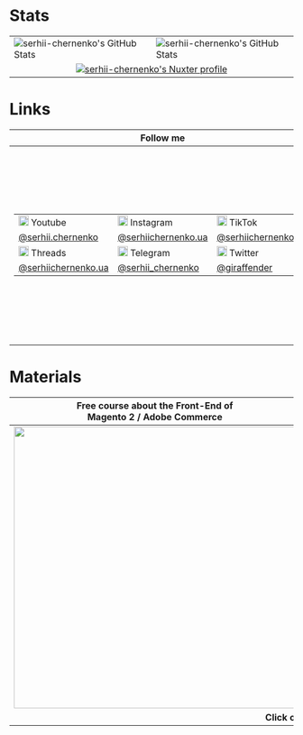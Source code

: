 # Stats

<!-- https://github-stats.omsimos.com/ -->
<table class="vertical-align: baseline">
    <tbody>
        <tr>            
            <td>
                <img src="https://github-readme-stats.vercel.app/api?username=serhii-chernenko&theme=default&show_icons=true&hide_border=true&count_private=true" alt="serhii-chernenko's GitHub Stats" />
            </td>
            <td>
                <img src="https://github-readme-stats.vercel.app/api/top-langs/?username=serhii-chernenko&theme=default&show_icons=true&hide_border=true&layout=compact" alt="serhii-chernenko's GitHub Stats" />
            </td>
        </tr>
        <tr>
            <td colspan="2" align="center">
                <a href="https://nuxters.nuxt.com/serhii-chernenko" target="_blank">
                    <img src="https://nuxters.nuxt.com/card/serhii-chernenko/og.png?asdasd" alt="serhii-chernenko's Nuxter profile"/>
                </a>
            </td>
        </tr>
    </tbody>
</table>
        
# Links

<table class="vertical-align: baseline">
    <thead>
        <tr>
            <th>Follow me</td>
            <th>Support me</td>
        </tr>
    </thead>
    <tbody>
        <tr>
            <td>
                <table class="vertical-align: baseline">
                    <tbody>
                        <tr>            
                            <td><img src="https://github.com/serhii-chernenko/serhii-chernenko/assets/28815318/8dc0c6ed-5f62-4cd2-996e-9b76024cd897" width="18" height="18"> Youtube</td>
                            <td><img src="https://github.com/serhii-chernenko/serhii-chernenko/assets/28815318/55a46a7f-9cec-4c5f-b816-60922f0c0cbb" width="18" height="18"> Instagram</td>
                            <td><img src="https://github.com/serhii-chernenko/serhii-chernenko/assets/28815318/13078198-d170-47a3-8cd9-557b9678beb4" width="18" height="18"> TikTok</td>
                        </tr>
                        <tr>
                            <!--<td>Ukrainian 🇺🇦</td>-->
                            <td><a href="https://youtube.com/@serhii.chernenko" target="_blank">@serhii.chernenko</a></td>
                            <td><a href="https://www.instagram.com/serhiichernenko.ua" target="_blank">@serhiichernenko.ua</a></td>
                            <td><a href="https://www.tiktok.com/@serhiichernenko.ua" target="_blank">@serhiichernenko.ua</a></td>
                        </tr>
                        <tr>            
                            <td><img src="https://upload.wikimedia.org/wikipedia/commons/9/9d/Threads_%28app%29_logo.svg" width="18" height="18"> Threads</td>
                            <td><img src="https://github.com/user-attachments/assets/fa1c9974-4903-43ca-9aac-d552bef1d743" width="18" height="18"> Telegram</td>
                            <td><img src="https://github.com/serhii-chernenko/serhii-chernenko/assets/28815318/0a320dc0-b342-4c26-a12b-571c26dbd0a8" width="18" height="18"> Twitter</td>
                        </tr>
                        <tr>
                            <td><a href="https://www.threads.net/@serhiichernenko.ua" target="_blank">@serhiichernenko.ua</a></td>
                            <td><a href="https://t.me/serhii_chernenko" target="_blank">@serhii_chernenko</a></td>
                            <td><a href="https://x.com/giraffender" target="_blank">@giraffender</a></td>
                        </tr>
                        <!--
                        <tr>
                            <td>English 🇺🇸</td>
                            <td><a href="https://youtube.com/@chernenko.digital" target="_blank">@chernenko.digital</a></td>
                            <td><a href="https://www.instagram.com/chernenko.digital" target="_blank">@chernenko.digital</a></td>
                            <td><a href="https://www.tiktok.com/@chernenko.digital" target="_blank">@chernenko.digital</a></td>
                            <td><a href="https://x.com/serhiichernenko" target="_blank">@serhiichernenko</a></td>
                        </tr>
                        -->
                    </tbody>
                </table>
            </td>
            <td>
                <table>
                  <tbody>
                    <tr>
                      <td align="center">
                        <a href="https://ko-fi.com/serhiichernenko" target="_blank" style="display: inline-flex; justify-content: center; width: 100">
                          <img src="https://github.com/user-attachments/assets/4b54783f-e7fe-42b0-9003-b3f2326d69da" alt="QR code" width="200" />
                        </a>
                      </td>
                    </tr>
                    <tr>
                      <td colspan="4" align="center"><strong>Click on a QR-code<br/>to open the link instead of scanning</strong></td>
                    </tr>
                  </tbody>
                </table>
            </td>
        </tr>
    </tbody>
</table>

# Materials

<table class="vertical-align: baseline">
    <thead>
        <tr>
            <th>Free course about the Front-End of<br/>Magento 2 / Adobe Commerce</td>
            <th>Про волонтерство, допомогу війську та податки.<br/>Моя історія зборів для ЗСУ</td>
        </tr>
    </thead>
    <tbody>
        <tr>
            <td>
                <a href="https://youtube.com/playlist?list=PLSep1ckXq6QGE1u23jafNnlT-2BOCKxVZ">
                    <img src="https://user-images.githubusercontent.com/28815318/230770894-119f79aa-7c93-4f18-9dbd-8fe5b060eb9f.png" width="500" />
                </a>
            </td>
            <td>
                <a href="https://dou.ua/forums/topic/49503/">
                    <img src="https://github.com/serhii-chernenko/serhii-chernenko/assets/28815318/1ff12e46-51a9-4625-8348-406f8b976efc" width="500" />
                </a>
            </td>
        </tr>
        <tr>
          <td colspan="2" align="center"><strong>Click on images</strong></td>
        </tr>
    </tbody>
</table>

